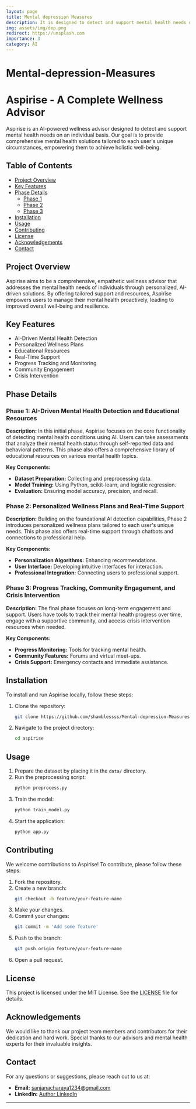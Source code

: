 ```yaml
---
layout: page
title: Mental depression Measures
description: It is designed to detect and support mental health needs on an individual basis.
img: assets/img/dep.png
redirect: https://unsplash.com
importance: 3
category: AI
---
```


# Mental-depression-Measures

# Aspirise - A Complete Wellness Advisor

Aspirise is an AI-powered wellness advisor designed to detect and support mental health needs on an individual basis. Our goal is to provide comprehensive mental health solutions tailored to each user's unique circumstances, empowering them to achieve holistic well-being.

## Table of Contents
- [Project Overview](#project-overview)
- [Key Features](#key-features)
- [Phase Details](#phase-details)
  - [Phase 1](#phase-1-ai-driven-mental-health-detection-and-educational-resources)
  - [Phase 2](#phase-2-personalized-wellness-plans-and-real-time-support)
  - [Phase 3](#phase-3-progress-tracking-community-engagement-and-crisis-intervention)
- [Installation](#installation)
- [Usage](#usage)
- [Contributing](#contributing)
- [License](#license)
- [Acknowledgements](#acknowledgements)
- [Contact](#contact)

## Project Overview

Aspirise aims to be a comprehensive, empathetic wellness advisor that addresses the mental health needs of individuals through personalized, AI-driven solutions. By offering tailored support and resources, Aspirise empowers users to manage their mental health proactively, leading to improved overall well-being and resilience.

## Key Features

- AI-Driven Mental Health Detection
- Personalized Wellness Plans
- Educational Resources
- Real-Time Support
- Progress Tracking and Monitoring
- Community Engagement
- Crisis Intervention

## Phase Details

### Phase 1: AI-Driven Mental Health Detection and Educational Resources
**Description:**
In this initial phase, Aspirise focuses on the core functionality of detecting mental health conditions using AI. Users can take assessments that analyze their mental health status through self-reported data and behavioral patterns. This phase also offers a comprehensive library of educational resources on various mental health topics.

**Key Components:**
- **Dataset Preparation:** Collecting and preprocessing data.
- **Model Training:** Using Python, scikit-learn, and logistic regression.
- **Evaluation:** Ensuring model accuracy, precision, and recall.

### Phase 2: Personalized Wellness Plans and Real-Time Support
**Description:**
Building on the foundational AI detection capabilities, Phase 2 introduces personalized wellness plans tailored to each user's unique needs. This phase also offers real-time support through chatbots and connections to professional help.

**Key Components:**
- **Personalization Algorithms:** Enhancing recommendations.
- **User Interface:** Developing intuitive interfaces for interaction.
- **Professional Integration:** Connecting users to professional support.

### Phase 3: Progress Tracking, Community Engagement, and Crisis Intervention
**Description:**
The final phase focuses on long-term engagement and support. Users have tools to track their mental health progress over time, engage with a supportive community, and access crisis intervention resources when needed.

**Key Components:**
- **Progress Monitoring:** Tools for tracking mental health.
- **Community Features:** Forums and virtual meet-ups.
- **Crisis Support:** Emergency contacts and immediate assistance.

## Installation

To install and run Aspirise locally, follow these steps:

1. Clone the repository:
   ```sh
   git clone https://github.com/shamblessss/Mental-depression-Measures.git
   ```

2. Navigate to the project directory:
   ```sh
   cd aspirise
   ```

## Usage

1. Prepare the dataset by placing it in the `data/` directory.
2. Run the preprocessing script:
   ```sh
   python preprocess.py
   ```
3. Train the model:
   ```sh
   python train_model.py
   ```
4. Start the application:
   ```sh
   python app.py
   ```

## Contributing

We welcome contributions to Aspirise! To contribute, please follow these steps:

1. Fork the repository.
2. Create a new branch:
   ```sh
   git checkout -b feature/your-feature-name
   ```
3. Make your changes.
4. Commit your changes:
   ```sh
   git commit -m 'Add some feature'
   ```
5. Push to the branch:
   ```sh
   git push origin feature/your-feature-name
   ```
6. Open a pull request.

## License

This project is licensed under the MIT License. See the [LICENSE](LICENSE) file for details.

## Acknowledgements

We would like to thank our project team members and contributors for their dedication and hard work. Special thanks to our advisors and mental health experts for their invaluable insights.

## Contact

For any questions or suggestions, please reach out to us at:
- **Email:** sanjanacharaya1234@gmail.com
- **LinkedIn:** [Author LinkedIn](https://www.linkedin.com/in/sanjan-acharya-9278a4250/)

---

